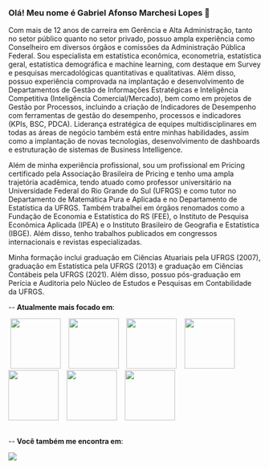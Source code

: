 ### Olá! Meu nome é Gabriel Afonso Marchesi Lopes 👋

Com mais de 12 anos de carreira em Gerência e Alta Administração, tanto no setor público quanto no setor privado, possuo ampla experiência como Conselheiro em diversos órgãos e comissões da Administração Pública Federal. Sou especialista em estatística econômica, econometria, estatística geral, estatística demográfica e machine learning, com destaque em Survey e pesquisas mercadológicas quantitativas e qualitativas. Além disso, possuo experiência comprovada na implantação e desenvolvimento de Departamentos de Gestão de Informações Estratégicas e Inteligência Competitiva (Inteligência Comercial/Mercado), bem como em projetos de Gestão por Processos, incluindo a criação de Indicadores de Desempenho com ferramentas de gestão do desempenho, processos e indicadores (KPIs, BSC, PDCA). Liderança estratégica de equipes multidisciplinares em todas as áreas de negócio também está entre minhas habilidades, assim como a implantação de novas tecnologias, desenvolvimento de dashboards e estruturação de sistemas de Business Intelligence.

Além de minha experiência profissional, sou um profissional em Pricing certificado pela Associação Brasileira de Pricing e tenho uma ampla trajetória acadêmica, tendo atuado como professor universitário na Universidade Federal do Rio Grande do Sul (UFRGS) e como tutor no Departamento de Matemática Pura e Aplicada e no Departamento de Estatística da UFRGS. Também trabalhei em órgãos renomados como a Fundação de Economia e Estatística do RS (FEE), o Instituto de Pesquisa Econômica Aplicada (IPEA) e o Instituto Brasileiro de Geografia e Estatística (IBGE). Além disso, tenho trabalhos publicados em congressos internacionais e revistas especializadas.

Minha formação inclui graduação em Ciências Atuariais pela UFRGS (2007), graduação em Estatística pela UFRGS (2013) e graduação em Ciências Contábeis pela UFRGS (2021). Além disso, possuo pós-graduação em Perícia e Auditoria pelo Núcleo de Estudos e Pesquisas em Contabilidade da UFRGS.

-- **Atualmente mais focado em**:
<div display="inline">
&nbsp;<img width="100" heigth="100" src="https://cdn.jsdelivr.net/gh/devicons/devicon/icons/python/python-original.svg" />
</a>&nbsp;&nbsp;
<img width="100" heigth="100" src="https://cdn.jsdelivr.net/gh/devicons/devicon/icons/r/r-original.svg" />
</a>&nbsp;&nbsp;
<img width="100" heigth="100" src="https://cdn.jsdelivr.net/gh/devicons/devicon/icons/microsoftsqlserver/microsoftsqlserver-plain-wordmark.svg" />
</a>&nbsp;&nbsp;
<img width="100" heigth="100" src="https://cdn.jsdelivr.net/gh/devicons/devicon/icons/spss/spss-original.svg" />
</a>&nbsp;&nbsp;
<img width="100" heigth="100" src="https://cdn.jsdelivr.net/gh/devicons/devicon/icons/latex/latex-original.svg" />       
</a>&nbsp;&nbsp;
<img width="100" heigth="100" src="https://cdn.jsdelivr.net/gh/devicons/devicon/icons/html5/html5-plain-wordmark.svg" />       
</a>&nbsp;&nbsp;
<img width="100" heigth="100" src="https://cdn.jsdelivr.net/gh/devicons/devicon/icons/css3/css3-plain-wordmark.svg" />       
</a>&nbsp;&nbsp;
</div>

##

-- **Você também me encontra em**:
<div display="inline">
<a href="https://www.linkedin.com/in/marchesilopes/">
<img src="https://img.shields.io/badge/linkedin-%230077B5.svg?style=for-the-badge&logo=linkedin&logoColor=white" />
</a>
</div>          
          

<!--
**marchesilopes/marchesilopes** is a ✨ _special_ ✨ repository because its `README.md` (this file) appears on your GitHub profile.

Here are some ideas to get you started:

- 🔭 I’m currently working on ...
- 🌱 I’m currently learning ...
- 👯 I’m looking to collaborate on ...
- 🤔 I’m looking for help with ...
- 💬 Ask me about ...
- 📫 How to reach me: ...
- 😄 Pronouns: ...
- ⚡ Fun fact: ...
-->
